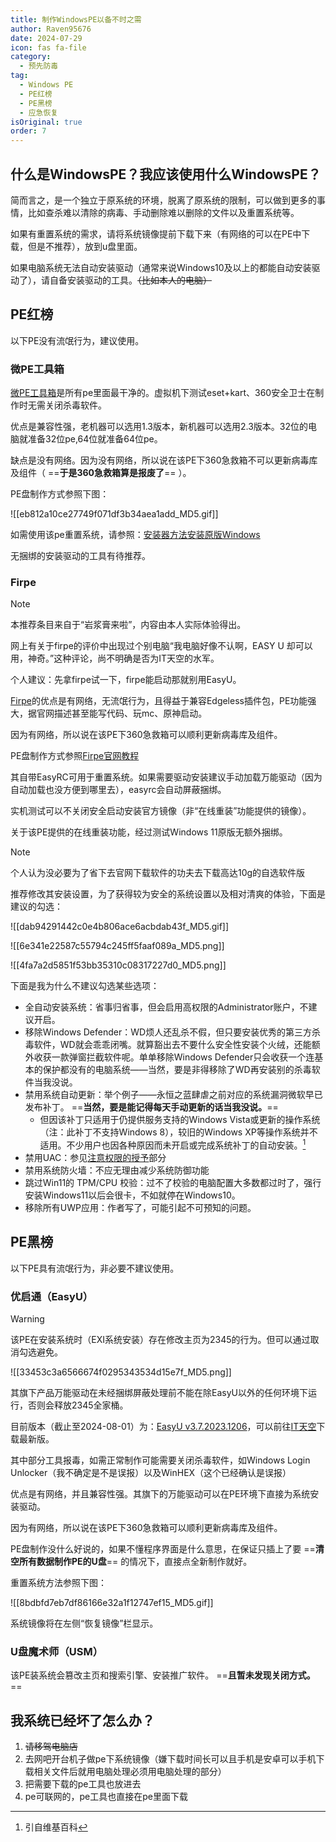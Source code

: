 ```yaml
---
title: 制作WindowsPE以备不时之需
author: Raven95676
date: 2024-07-29
icon: fas fa-file
category:
  - 预先防毒
tag:
  - Windows PE
  - PE红榜
  - PE黑榜
  - 应急恢复
isOriginal: true
order: 7
---
```

## 什么是WindowsPE？我应该使用什么WindowsPE？

简而言之，是一个独立于原系统的环境，脱离了原系统的限制，可以做到更多的事情，比如查杀难以清除的病毒、手动删除难以删除的文件以及重置系统等。

如果有重置系统的需求，请将系统镜像提前下载下来（有网络的可以在PE中下载，但是不推荐），放到u盘里面。

如果电脑系统无法自动安装驱动（通常来说Windows10及以上的都能自动安装驱动了），请自备安装驱动的工具。~~（比如本人的电脑）~~

## PE红榜

以下PE没有流氓行为，建议使用。

### 微PE工具箱

[微PE工具箱](https://www.wepe.com.cn/)是所有pe里面最干净的。虚拟机下测试eset+kart、360安全卫士在制作时无需关闭杀毒软件。

优点是兼容性强，老机器可以选用1.3版本，新机器可以选用2.3版本。32位的电脑就准备32位pe,64位就准备64位pe。

缺点是没有网络。因为没有网络，所以说在该PE下360急救箱不可以更新病毒库及组件（ ==**于是360急救箱算是报废了**== ）。

PE盘制作方式参照下图：

![[eb812a10ce27749f071df3b34aea1add_MD5.gif]]

如需使用该pe重置系统，请参照：[安装器方法安装原版Windows](https://www.wepe.com.cn/ubook/installtool.html)

无捆绑的安装驱动的工具有待推荐。

### Firpe

> [!note]
> 本推荐条目来自于“岩浆膏来啦”，内容由本人实际体验得出。
>
> 网上有关于firpe的评价中出现过个别电脑“我电脑好像不认啊，EASY U 却可以用，神奇。”这种评论，尚不明确是否为IT天空的水军。
>
> 个人建议：先拿firpe试一下，firpe能启动那就别用EasyU。

[Firpe](https://www.firpe.cn/?sid=U3FOqN)的优点是有网络，无流氓行为，且得益于兼容Edgeless插件包，PE功能强大，据官网描述甚至能写代码、玩mc、原神启动。

因为有网络，所以说在该PE下360急救箱可以顺利更新病毒库及组件。

PE盘制作方式参照[Firpe官网教程](https://firpe.cn/page-397)

其自带EasyRC可用于重置系统。如果需要驱动安装建议手动加载万能驱动（因为自动加载也没方便到哪里去），easyrc会自动屏蔽捆绑。

实机测试可以不关闭安全启动安装官方镜像（非“在线重装”功能提供的镜像）。

关于该PE提供的在线重装功能，经过测试Windows 11原版无额外捆绑。

> [!note]
> 个人认为没必要为了省下去官网下载软件的功夫去下载高达10g的自选软件版

推荐修改其安装设置，为了获得较为安全的系统设置以及相对清爽的体验，下面是建议的勾选：

![[dab94291442c0e4b806ace6acbdab43f_MD5.gif]]

![[6e341e22587c55794c245ff5faaf089a_MD5.png]]

![[4fa7a2d5851f53bb35310c08317227d0_MD5.png]]

下面是我为什么不建议勾选某些选项：

- 全自动安装系统：省事归省事，但会启用高权限的Administrator账户，不建议开启。
- 移除Windows Defender：WD烦人还乱杀不假，但只要安装优秀的第三方杀毒软件，WD就会乖乖闭嘴。就算豁出去不要什么安全性安装个火绒，还能额外收获一款弹窗拦截软件呢。单单移除Windows Defender只会收获一个连基本的保护都没有的电脑系统——当然，要是非得移除了WD再安装别的杀毒软件当我没说。
- 禁用系统自动更新：举个例子——永恒之蓝肆虐之前对应的系统漏洞微软早已发布补丁。 ==**当然，要是能记得每天手动更新的话当我没说。**==
  - 但因该补丁只适用于仍提供服务支持的Windows Vista或更新的操作系统（注：此补丁不支持Windows 8），较旧的Windows XP等操作系统并不适用。不少用户也因各种原因而未开启或完成系统补丁的自动安装。[^first]
- 禁用UAC：参见[注意权限的授予](https://raven95676.github.io/prevention/4_online_habits.html)部分
- 禁用系统防火墙：不应无理由减少系统防御功能
- 跳过Win11的 TPM/CPU 校验：过不了校验的电脑配置大多数都过时了，强行安装Windows11以后会很卡，不如就停在Windows10。
- 移除所有UWP应用：作者写了，可能引起不可预知的问题。

## PE黑榜

以下PE具有流氓行为，非必要不建议使用。

### 优启通（EasyU）

> [!warning]
> 该PE在安装系统时（EXI系统安装）存在修改主页为2345的行为。但可以通过取消勾选避免。
>
> ![[33453c3a6566674f0295343534d15e7f_MD5.png]]
>
> 其旗下产品万能驱动在未经捆绑屏蔽处理前不能在除EasyU以外的任何环境下运行，否则会释放2345全家桶。

目前版本（截止至2024-08-01）为：[EasyU v3.7.2023.1206](https://www.itsk.com/thread/431283)，可以前往[IT天空](https://www.itsk.com/thread/431283)下载最新版。

其中部分工具报毒，如需正常制作可能需要关闭杀毒软件，如Windows Login Unlocker（我不确定是不是误报）以及WinHEX（这个已经确认是误报）

优点是有网络，并且兼容性强。其旗下的万能驱动可以在PE环境下直接为系统安装驱动。

因为有网络，所以说在该PE下360急救箱可以顺利更新病毒库及组件。

PE盘制作没什么好说的，如果不懂程序界面是什么意思，在保证只插上了要 ==**清空所有数据制作PE的U盘**== 的情况下，直接点全新制作就好。

重置系统方法参照下图：

![[8bdbfd7eb7df86166e32a1f12747ef15_MD5.gif]]

系统镜像将在左侧“恢复镜像”栏显示。

### U盘魔术师（USM）

该PE装系统会篡改主页和搜索引擎、安装推广软件。 ==**且暂未发现关闭方式。**==

## 我系统已经坏了怎么办？

1. ~~请移驾电脑店~~
2. 去网吧开台机子做pe下系统镜像（嫌下载时间长可以且手机是安卓可以手机下载相关文件后就用电脑处理必须用电脑处理的部分）
3. 把需要下载的pe工具也放进去
4. pe可联网的，pe工具也直接在pe里面下载

[^first]:引自维基百科
